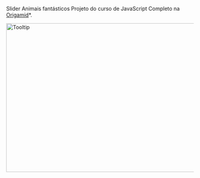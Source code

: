 Slider Animais fantásticos
Projeto do curso de JavaScript Completo na <a href="https://www.origamid.com/">Origamid</a>*.

<img alt="Tooltip" src="https://j.gifs.com/J8PA59.gif" width="650" height="400" />

